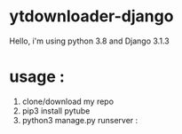 # ytdownloader-django

Hello, i'm using python 3.8 and Django 3.1.3

# usage :
1. clone/download my repo
2. pip3 install pytube
3. python3 manage.py runserver <web domain>:<port>
